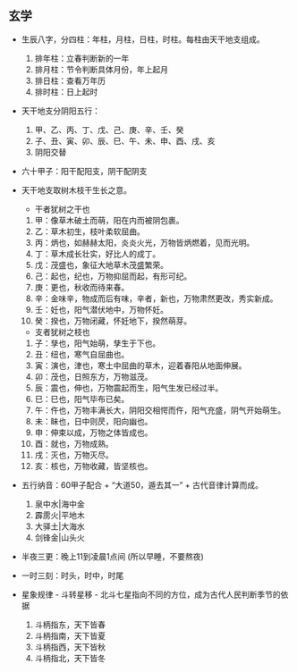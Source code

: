 ##  <b>玄学</b> ##
- 生辰八字，分四柱：年柱，月柱，日柱，时柱。每柱由天干地支组成。
    1. 排年柱：立春判断新的一年
    2. 排月柱：节令判断具体月份，年上起月
    3. 排日柱：查看万年历
    4. 排时柱：日上起时

- 天干地支分阴阳五行：
    1. 甲、乙、丙、丁、戊、己、庚、辛、壬、癸
    2. 子、丑、寅、卯、辰、巳、午、未、申、酉、戌、亥
    3. 阴阳交替

- 六十甲子：阳干配阳支，阴干配阴支

- 天干地支取树木枝干生长之意。
    - 干者犹树之干也
    1. 甲：像草木破土而萌，阳在内而被阴包裹。
    2. 乙：草木初生，枝叶柔软屈曲。
    3. 丙：炳也，如赫赫太阳，炎炎火光，万物皆炳燃着，见而光明。
    4. 丁：草木成长壮实，好比人的成丁。
    5. 戊：茂盛也，象征大地草木茂盛繁荣。
    6. 己：起也，纪也，万物抑屈而起，有形可纪。
    7. 庚：更也，秋收而待来春。
    8. 辛：金味辛，物成而后有味，辛者，新也，万物肃然更改，秀实新成。
    9. 壬：妊也，阳气潜伏地中，万物怀妊。
    10. 癸：揆也，万物闭藏，怀妊地下，揆然萌芽。

    - 支者犹树之枝也
    1. 子：孳也，阳气始萌，孳生于下也。
    2. 丑：纽也，寒气自屈曲也。
    3. 寅：演也，津也，寒土中屈曲的草木，迎着春阳从地面伸展。
    4. 卯：茂也，日照东方，万物滋茂。
    5. 辰：震也，伸也，万物震起而生，阳气生发已经过半。
    6. 巳：巳也，阳气毕布已矣。
    7. 午：仵也，万物丰满长大，阴阳交相愕而仵，阳气充盛，阴气开始萌生。
    8. 未：眛也，日中则昃，阳向幽也。
    9. 申：伸束以成，万物之体皆成也。
    10. 酉：就也，万物成熟。
    11. 戌：灭也，万物灭尽。
    12. 亥：核也，万物收藏，皆坚核也。

- 五行纳音：60甲子配合 + “大道50，遁去其一” + 古代音律计算而成。
    1. 泉中水|海中金
    2. 霹雳火|平地木
    3. 大驿土|大海水
    4. 剑锋金|山头火

- 半夜三更：晚上11到凌晨1点间 (所以早睡，不要熬夜)
- 一时三刻：时头，时中，时尾
- 星象规律 - 斗转星移 - 北斗七星指向不同的方位，成为古代人民判断季节的依据
    1. 斗柄指东，天下皆春
    2. 斗柄指南，天下皆夏
    3. 斗柄指西，天下皆秋
    4. 斗柄指北，天下皆冬

